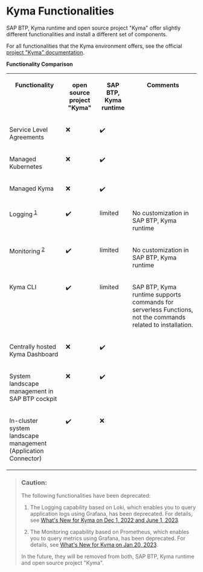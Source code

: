 <!-- loio4b83be95f7db4fddba5c46d388ebf39a -->

<link rel="stylesheet" type="text/css" href="../css/sap-icons.css"/>

# Kyma Functionalities

SAP BTP, Kyma runtime and open source project "Kyma" offer slightly different functionalities and install a different set of components.



For all functionalities that the Kyma environment offers, see the official [project "Kyma" documentation](https://kyma-project.io/docs/).

**Functionality Comparison**


<table>
<tr>
<th valign="top">

Functionality



</th>
<th valign="top">

open source project "Kyma"



</th>
<th valign="top">

SAP BTP, Kyma runtime



</th>
<th valign="top">

Comments



</th>
</tr>
<tr>
<td valign="top">

Service Level Agreements



</td>
<td valign="top">

:x:



</td>
<td valign="top">

:heavy_check_mark:



</td>
<td valign="top">

 



</td>
</tr>
<tr>
<td valign="top">

Managed Kubernetes



</td>
<td valign="top">

:x:



</td>
<td valign="top">

:heavy_check_mark:



</td>
<td valign="top">

 



</td>
</tr>
<tr>
<td valign="top">

Managed Kyma



</td>
<td valign="top">

:x:



</td>
<td valign="top">

:heavy_check_mark:



</td>
<td valign="top">

 



</td>
</tr>
<tr>
<td valign="top">

Logging<sup> [1](kyma-functionalities-4b83be9.md#loio4b83be95f7db4fddba5c46d388ebf39a__ol_tcn_pdp_pvb)</sup>



</td>
<td valign="top">

:heavy_check_mark:



</td>
<td valign="top">

limited



</td>
<td valign="top">

No customization in SAP BTP, Kyma runtime



</td>
</tr>
<tr>
<td valign="top">

Monitoring<sup> [2](kyma-functionalities-4b83be9.md#loio4b83be95f7db4fddba5c46d388ebf39a__ol_tcn_pdp_pvb)</sup>



</td>
<td valign="top">

:heavy_check_mark:



</td>
<td valign="top">

limited



</td>
<td valign="top">

No customization in SAP BTP, Kyma runtime



</td>
</tr>
<tr>
<td valign="top">

Kyma CLI



</td>
<td valign="top">

:heavy_check_mark:



</td>
<td valign="top">

limited



</td>
<td valign="top">

SAP BTP, Kyma runtime supports commands for serverless Functions, not the commands related to installation.



</td>
</tr>
<tr>
<td valign="top">

Centrally hosted Kyma Dashboard



</td>
<td valign="top">

:x:



</td>
<td valign="top">

:heavy_check_mark:



</td>
<td valign="top">

 



</td>
</tr>
<tr>
<td valign="top">

System landscape management in SAP BTP cockpit



</td>
<td valign="top">

:x:



</td>
<td valign="top">

:heavy_check_mark:



</td>
<td valign="top">

 



</td>
</tr>
<tr>
<td valign="top">

In-cluster system landscape management \(Application Connector\)



</td>
<td valign="top">

:heavy_check_mark:



</td>
<td valign="top">

:x:



</td>
<td valign="top">

 



</td>
</tr>
</table>

> ### Caution:  
> The following functionalities have been deprecated:
> 
> 1.  The Logging capability based on Loki, which enables you to query application logs using Grafana, has been deprecated. For details, see [What's New for Kyma on Dec 1, 2022 and June 1, 2023](https://help.sap.com/whats-new/cf0cb2cb149647329b5d02aa96303f56?Component=Kyma%20Runtime&Software_Lifecycle=Deprecated&q=logging&locale=en-US&version=Cloud&Valid_as_Of=2022-12-01%3A2023-09-30).
> 
> 2.  The Monitoring capability based on Prometheus, which enables you to query metrics using Grafana, has been deprecated. For details, see [What's New for Kyma on Jan 20, 2023](https://help.sap.com/whats-new/cf0cb2cb149647329b5d02aa96303f56?Component=Kyma%20Runtime&locale=en-US&version=Cloud&Valid_as_Of=2023-01-20%3A2023-01-20).
> 
> 
> In the future, they will be removed from both, SAP BTP, Kyma runtime and open source project "Kyma".

